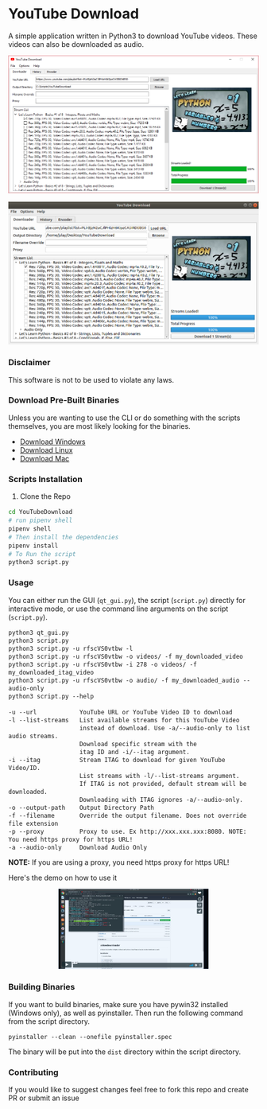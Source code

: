 # YouTube Download
A simple application written in Python3 to download YouTube videos.
These videos can also be downloaded as audio.

![GUI Screenshot](assets/gui_screenshot.png)

![GUI Screenshot Linux](assets/gui_screenshot_linux.png)

### Disclaimer
This software is not to be used to violate any laws.

### Download Pre-Built Binaries
Unless you are wanting to use the CLI or do something with the
scripts themselves, you are most likely looking for the binaries.
* [Download Windows](https://github.com/YouTubeDownload/YouTubeDownload/releases/download/v2.2/YouTube.Download.exe)
* [Download Linux](https://github.com/YouTubeDownload/YouTubeDownload/releases/download/v2.2/YouTubeDownload-linux)
* [Download Mac](https://github.com/YouTubeDownload/YouTubeDownload/releases/download/v2.2/YouTube.Download.app.gz)

### Scripts Installation
1. Clone the Repo
```Bash
cd YouTubeDownload
# run pipenv shell
pipenv shell
# Then install the dependencies
pipenv install
# To Run the script 
python3 script.py
```

### Usage

You can either run the GUI (`qt_gui.py`), the script (`script.py`) directly for interactive mode,
or use the command line arguments on the script (`script.py`).

    python3 qt_gui.py
    python3 script.py
    python3 script.py -u rfscVS0vtbw -l
    python3 script.py -u rfscVS0vtbw -o videos/ -f my_downloaded_video
    python3 script.py -u rfscVS0vtbw -i 278 -o videos/ -f my_downloaded_itag_video
    python3 script.py -u rfscVS0vtbw -o audio/ -f my_downloaded_audio --audio-only
    python3 script.py --help
    
    -u --url            YouTube URL or YouTube Video ID to download
    -l --list-streams   List available streams for this YouTube Video 
                        instead of download. Use -a/--audio-only to list audio streams.
                        Download specific stream with the 
                        itag ID and -i/--itag argument.
    -i --itag           Stream ITAG to download for given YouTube Video/ID.
                        List streams with -l/--list-streams argument.
                        If ITAG is not provided, default stream will be downloaded.
                        Downloading with ITAG ignores -a/--audio-only.
    -o --output-path    Output Directory Path
    -f --filename       Override the output filename. Does not override file extension
    -p --proxy          Proxy to use. Ex http://xxx.xxx.xxx:8080. NOTE: You need https proxy for https URL!
    -a --audio-only     Download Audio Only
    

**NOTE:** If you are using a proxy, you need https proxy for https URL!

Here's the demo on how to use it

<div align="center">
  <a href="https://vimeo.com/281200561"><img width="60%" src="assets/img.png" alt="view demo"></a><br>
</div>

### Building Binaries

If you want to build binaries, make sure you have pywin32 installed (Windows only),
as well as pyinstaller. Then run the following command from the script directory.

    pyinstaller --clean --onefile pyinstaller.spec
    
The binary will be put into the `dist` directory within the script directory.
    
### Contributing

If you would like to suggest changes feel free to fork this repo and create PR or submit an issue
